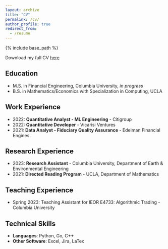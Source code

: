 ```yaml
---
layout: archive
title: "CV"
permalink: /cv/
author_profile: true
redirect_from:
  - /resume
---
```


{% include base_path %}

Download my full CV [here](https://ajcutuli.github.io/files/CV.pdf)

## Education

* M.S. in Financial Engineering, Columbia University, _in progress_
* B.S. in Mathematics/Economics with Specialization in Computing, UCLA


## Work Experience

* 2022: **Quantitative Analyst - ML Engineering** - Citigroup
* 2022: **Quantitative Developer** - Vicarisi Ventures
* 2021: **Data Analyst - Fiduciary Quality Assurance** - Edelman Financial Engines

## Research Experience

* 2023: **Research Assistant** - Columbia University, Department of Earth & Environmental Engineering
* 2021: **Directed Reading Program** - UCLA, Department of Mathematics

## Teaching Experience
* Spring 2023: Teaching Assistant for IEOR E4733: Algorithmic Trading - Columbia University


## Technical Skills

* **Languages**: Python, Go, C++
* **Other Software**: Excel, Jira, LaTex

